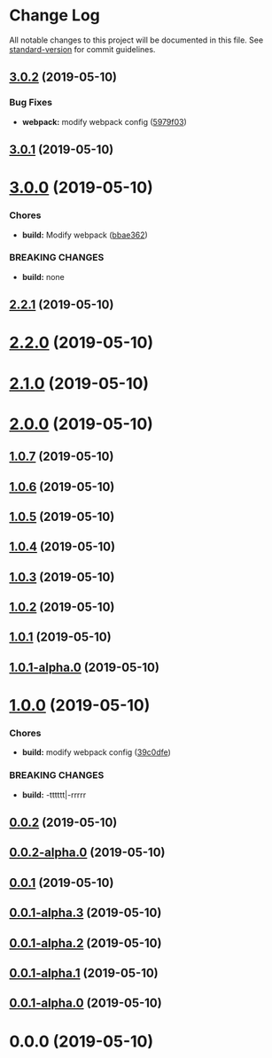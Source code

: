 # Change Log

All notable changes to this project will be documented in this file. See [standard-version](https://github.com/conventional-changelog/standard-version) for commit guidelines.

<a name="3.0.2"></a>
## [3.0.2](https://github.com/ll84273096/base-npm-ts/compare/v3.0.1...v3.0.2) (2019-05-10)


### Bug Fixes

* **webpack:** modify webpack config ([5979f03](https://github.com/ll84273096/base-npm-ts/commit/5979f03))



<a name="3.0.1"></a>
## [3.0.1](https://github.com/ll84273096/base-npm-ts/compare/v3.0.0...v3.0.1) (2019-05-10)



<a name="3.0.0"></a>
# [3.0.0](https://github.com/ll84273096/base-npm-ts/compare/v2.2.1...v3.0.0) (2019-05-10)


### Chores

* **build:** Modify webpack ([bbae362](https://github.com/ll84273096/base-npm-ts/commit/bbae362))


### BREAKING CHANGES

* **build:** none



<a name="2.2.1"></a>
## [2.2.1](https://github.com/ll84273096/base-npm-ts/compare/v2.2.0...v2.2.1) (2019-05-10)



<a name="2.2.0"></a>
# [2.2.0](https://github.com/ll84273096/base-npm-ts/compare/v2.1.0...v2.2.0) (2019-05-10)



<a name="2.1.0"></a>
# [2.1.0](https://github.com/ll84273096/base-npm-ts/compare/v2.0.0...v2.1.0) (2019-05-10)



<a name="2.0.0"></a>
# [2.0.0](https://github.com/ll84273096/base-npm-ts/compare/v1.0.7...v2.0.0) (2019-05-10)



<a name="1.0.7"></a>
## [1.0.7](https://github.com/ll84273096/base-npm-ts/compare/v1.0.6...v1.0.7) (2019-05-10)



<a name="1.0.6"></a>
## [1.0.6](https://github.com/ll84273096/base-npm-ts/compare/v1.0.5...v1.0.6) (2019-05-10)



<a name="1.0.5"></a>
## [1.0.5](https://github.com/ll84273096/base-npm-ts/compare/v1.0.4...v1.0.5) (2019-05-10)



<a name="1.0.4"></a>
## [1.0.4](https://github.com/ll84273096/base-npm-ts/compare/v1.0.3...v1.0.4) (2019-05-10)



<a name="1.0.3"></a>
## [1.0.3](https://github.com/ll84273096/base-npm-ts/compare/v1.0.2...v1.0.3) (2019-05-10)



<a name="1.0.2"></a>
## [1.0.2](https://github.com/ll84273096/base-npm-ts/compare/v1.0.1...v1.0.2) (2019-05-10)



<a name="1.0.1"></a>
## [1.0.1](https://github.com/ll84273096/base-npm-ts/compare/v1.0.1-alpha.0...v1.0.1) (2019-05-10)



<a name="1.0.1-alpha.0"></a>
## [1.0.1-alpha.0](https://github.com/ll84273096/base-npm-ts/compare/v1.0.0...v1.0.1-alpha.0) (2019-05-10)



<a name="1.0.0"></a>
# [1.0.0](https://github.com/ll84273096/base-npm-ts/compare/v0.0.2...v1.0.0) (2019-05-10)


### Chores

* **build:** modify webpack config ([39c0dfe](https://github.com/ll84273096/base-npm-ts/commit/39c0dfe))


### BREAKING CHANGES

* **build:** -tttttt|-rrrrr



<a name="0.0.2"></a>
## [0.0.2](https://github.com/ll84273096/base-npm-ts/compare/v0.0.2-alpha.0...v0.0.2) (2019-05-10)



<a name="0.0.2-alpha.0"></a>
## [0.0.2-alpha.0](https://github.com/ll84273096/base-npm-ts/compare/v0.0.1...v0.0.2-alpha.0) (2019-05-10)



<a name="0.0.1"></a>
## [0.0.1](https://github.com/ll84273096/base-npm-ts/compare/v0.0.1-alpha.3...v0.0.1) (2019-05-10)



<a name="0.0.1-alpha.3"></a>
## [0.0.1-alpha.3](https://github.com/ll84273096/base-npm-ts/compare/v0.0.1-alpha.2...v0.0.1-alpha.3) (2019-05-10)



<a name="0.0.1-alpha.2"></a>
## [0.0.1-alpha.2](https://github.com/ll84273096/base-npm-ts/compare/v0.0.1-alpha.1...v0.0.1-alpha.2) (2019-05-10)



<a name="0.0.1-alpha.1"></a>
## [0.0.1-alpha.1](https://github.com/ll84273096/base-npm-ts/compare/v0.0.1-alpha.0...v0.0.1-alpha.1) (2019-05-10)



<a name="0.0.1-alpha.0"></a>
## [0.0.1-alpha.0](https://github.com/ll84273096/base-npm-ts/compare/v0.0.0...v0.0.1-alpha.0) (2019-05-10)



<a name="0.0.0"></a>
# 0.0.0 (2019-05-10)
